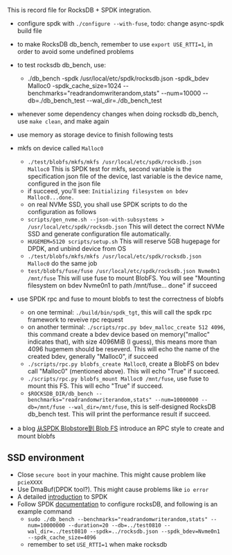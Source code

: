 This is record file for RocksDB + SPDK integration.

- configure spdk with `./configure --with-fuse`, todo: change async-spdk build file
- to make RocksDB db_bench, remember to use `export USE_RTTI=1`, in order to avoid some undefined problems
- to test rocksdb db_bench, use:
    - ./db_bench -spdk /usr/local/etc/spdk/rocksdb.json -spdk_bdev Malloc0 -spdk_cache_size=1024 --benchmarks="readrandomwriterandom,stats" --num=10000 --db=./db_bench_test --wal_dir=./db_bench_test
- whenever some dependency changes when doing rocksdb db_bench, use `make clean`, and make again

- use memory as storage device to finish following tests
- mkfs on device called `Malloc0`
    - `./test/blobfs/mkfs/mkfs /usr/local/etc/spdk/rocksdb.json Malloc0` This is SPDK test for mkfs, second variable is the specification json file of the device, last variable is the device name, configured in the json file
    - if succeed, you'll see: `Initializing filesystem on bdev Malloc0...done.`
    - on real NVMe SSD, you shall use SPDK scripts to do the configuration as follows
    - `scripts/gen_nvme.sh --json-with-subsystems > /usr/local/etc/spdk/rocksdb.json` This will detect the correct NVMe SSD and generate configuration file automatically.
    - `HUGEMEM=5120 scripts/setup.sh` This will reserve 5GB hugepage for DPDK, and unbind device from OS
    - `./test/blobfs/mkfs/mkfs /usr/local/etc/spdk/rocksdb.json Malloc0` do the same job
    - `test/blobfs/fuse/fuse /usr/local/etc/spdk/rocksdb.json Nvme0n1 /mnt/fuse` This will use fuse to mount BlobFS. You will see "Mounting filesystem on bdev Nvme0n1 to path /mnt/fuse... done" if succeed

- use SPDK rpc and fuse to mount blobfs to test the correctness of blobfs
    - on one terminal: `./build/bin/spdk_tgt`, this will call the spdk rpc framework to reveive rpc request
    - on another terminal: `./scripts/rpc.py bdev_malloc_create 512 4096`, this command create a bdev device based on memory("malloc" indicates that), with size 4096MiB (I guess), this means more than 4096 hugemem should be reseverd. This will echo the name of the created bdev, generally "Malloc0", if succeed
    - `./scripts/rpc.py blobfs_create Malloc0`, create a BlobFS on bdev call "Malloc0" (mentioned above). This will echo "True" if succeed. 
    - `./scripts/rpc.py blobfs_mount Malloc0 /mnt/fuse`, use fuse to mount this FS. This will echo "True" if succeed.
    - `$ROCKSDB_DIR/db_bench --benchmarks="readrandomwriterandom,stats" --num=10000000 --db=/mnt/fuse --wal_dir=/mnt/fuse`, this is self-designed RocksDB db_bench test. This will print the performance result if succeed.

- a blog [从SPDK Blobstore到 Blob FS](https://blog.csdn.net/weixin_37097605/article/details/124977125?spm=1001.2101.3001.6650.1&utm_medium=distribute.pc_relevant.none-task-blog-2%7Edefault%7ECTRLIST%7Edefault-1-124977125-blog-119154739.pc_relevant_default&depth_1-utm_source=distribute.pc_relevant.none-task-blog-2%7Edefault%7ECTRLIST%7Edefault-1-124977125-blog-119154739.pc_relevant_default&utm_relevant_index=2) introduce an RPC style to create and mount blobfs

## SSD environment
- Close `secure boot` in your machine. This might cause problem like `pcieXXXX`
- Use DmaBuf(DPDK tool?). This might cause problems like `io error`
- A detailed [introduction](https://its201.com/article/cyq6239075/106732499) to SPDK
- Follow SPDK [documentation](https://spdk.io/doc/blobfs.html) to configure rocksDB, and following is an example command
    - `sudo ./db_bench --benchmarks="readrandomwriterandom,stats" --num=10000000 --duration=20 --db=../test0810 --wal_dir=../test0810 --spdk=../rocksdb.json --spdk_bdev=Nvme0n1 --spdk_cache_size=4096`
    - remember to set `USE_RTTI=1` when make rocksdb